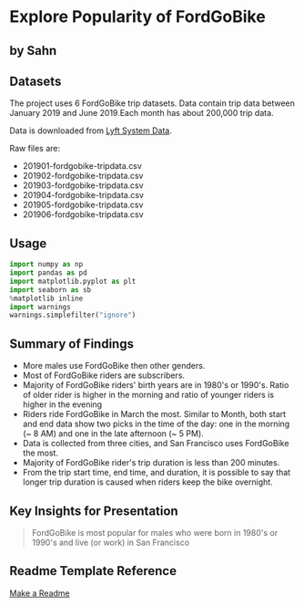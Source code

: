 # Explore Popularity of FordGoBike
## by Sahn


## Datasets

The project uses 6 FordGoBike trip datasets. Data contain trip data between January 2019 and June 2019.Each month has about 200,000 trip data.

Data is downloaded from [Lyft System Data](https://www.lyft.com/bikes/bay-wheels/system-data).

Raw files are:
- 201901-fordgobike-tripdata.csv
- 201902-fordgobike-tripdata.csv
- 201903-fordgobike-tripdata.csv
- 201904-fordgobike-tripdata.csv
- 201905-fordgobike-tripdata.csv
- 201906-fordgobike-tripdata.csv


## Usage

```python
import numpy as np
import pandas as pd
import matplotlib.pyplot as plt
import seaborn as sb
%matplotlib inline
import warnings
warnings.simplefilter("ignore")
```


## Summary of Findings

- More males use FordGoBike then other genders.
- Most of FordGoBike riders are subscribers.
- Majority of FordGoBike riders' birth years are in 1980's or 1990's. Ratio of older rider is higher in the morning and ratio of younger riders is higher in the evening
- Riders ride FordGoBike in March the most. Similar to Month, both start and end data show two picks in the time of the day: one in the morning (~ 8 AM) and one in the late afternoon (~ 5 PM).
- Data is collected from three cities, and San Francisco uses FordGoBike the most.
- Majority of FordGoBike rider's trip duration is less than 200 minutes.
- From the trip start time, end time, and duration, it is possible to say that longer trip duration is caused when riders keep the bike overnight.


## Key Insights for Presentation

> FordGoBike is most popular for males who were born in 1980's or 1990's and live (or work) in San Francisco


## Readme Template Reference
[Make a Readme](https://www.makeareadme.com/)
